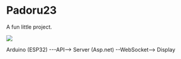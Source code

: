 # Padoru23

A fun little project.

![](https://i.imgur.com/si38SUY.jpeg)

Arduino (ESP32) ---API--> Server (Asp.net) --WebSocket--> Display
